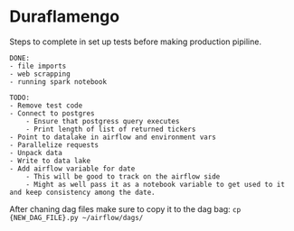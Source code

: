 # Duraflamengo

Steps to complete in set up tests before making production pipiline.

```
DONE: 
- file imports
- web scrapping
- running spark notebook

TODO:
- Remove test code
- Connect to postgres
    - Ensure that postgress query executes
    - Print length of list of returned tickers
- Point to datalake in airflow and environment vars
- Parallelize requests
- Unpack data
- Write to data lake
- Add airflow variable for date
    - This will be good to track on the airflow side
    - Might as well pass it as a notebook variable to get used to it and keep consistency among the date.
``` 

After chaning dag files make sure to copy it to the dag bag: `cp {NEW_DAG_FILE}.py ~/airflow/dags/`